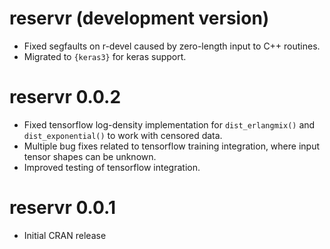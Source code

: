 # reservr (development version)

* Fixed segfaults on r-devel caused by zero-length input to C++ routines.
* Migrated to `{keras3}` for keras support.

# reservr 0.0.2

* Fixed tensorflow log-density implementation for `dist_erlangmix()` and `dist_exponential()` to work with censored data.
* Multiple bug fixes related to tensorflow training integration, where input tensor shapes can be unknown.
* Improved testing of tensorflow integration.

# reservr 0.0.1

* Initial CRAN release
